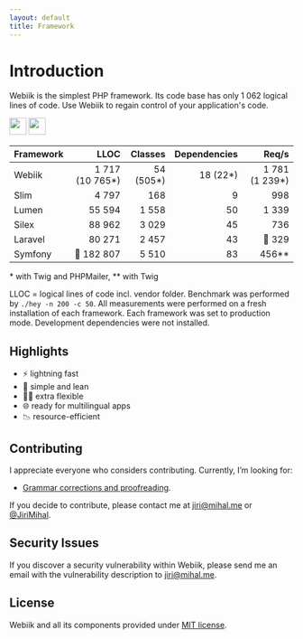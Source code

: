 ```yaml
---
layout: default
title: Framework
---
```

# Introduction
<p class="intro">Webiik is the simplest PHP framework. Its code base has only 1 062 logical lines of code. Use&nbsp;Webiik to regain control of your application's code.</p> 

<a href="https://github.com/webiik" target="_blank"><img style="height: 30px;" src="https://img.shields.io/badge/-GitHub-black.svg?logo=github"/></a>
<a href="https://stackoverflow.com/questions/tagged/webiik" target="_blank"><img style="height: 30px;" src="https://img.shields.io/badge/-Stackoverflow-black.svg"/></a>
 
| Framework | LLOC | Classes | Dependencies | Req/s |
| :-------- | ---: | ------: | -----------: | ----: |
| Webiik  | 1 717 (10 765*) | 54 (505*) | 18 (22*) | 1 781 (1 239*) |
| Slim | 4 797 | 168 | 9 | 998 |
| Lumen | 55 594 | 1 558 | 50 | 1 339 |
| Silex | 88 962 | 3 029 | 45 | 736 |
| Laravel | 80 271 | 2 457 | 43 | 🐌 329 |
| Symfony | 🤯 182 807 | 5 510 | 83 | 456** |

\* with Twig and PHPMailer, \** with Twig

LLOC = logical lines of code incl. vendor folder. Benchmark was performed by `./hey -n 200 -c 50`. All measurements were performed on a fresh installation of each framework. Each framework was set to production mode. Development dependencies were not installed. 

Highlights
----------
* ⚡️ lightning fast
* 💋️ simple and lean
* 🧘‍♀️️ extra flexible
* 🌐 ready for multilingual apps
* 📉 resource-efficient

Contributing
------------
I appreciate everyone who considers contributing. Currently, I’m looking for: 

*  [Grammar corrections and proofreading](https://github.com/webiik/webiik/blob/master/grammar.md).

If you decide to contribute, please contact me at jiri@mihal.me or [@JiriMihal](https://twitter.com/jirimihal).

Security Issues
---------------
If you discover a security vulnerability within Webiik, please send me an email with the vulnerability description to jiri@mihal.me.

License
-------
Webiik and all its components provided under [MIT license][1]. 

[1]: http://opensource.org/licenses/MIT
